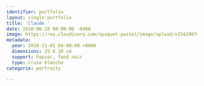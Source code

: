 ```yaml
---
identifier: portfolio
layout: single-portfolio
title: 'Claude '
date: 2018-06-28 00:00:00 -0400
image: https://res.cloudinary.com/npaquet-pastel/image/upload/v1542997442/DSC07738-2.jpg
metadata:
  year: 2018-11-01 04:00:00 +0000
  dimensions: 25 X 20 cm
  support: Papier, fond noir
  type: Craie blanche
categorie: portraits

---
```

